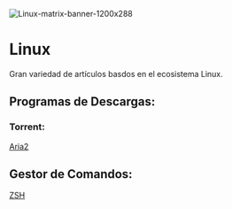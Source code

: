 ![Linux-matrix-banner-1200x288](https://user-images.githubusercontent.com/103068924/165993945-1e654b48-64c2-48b6-bd66-8e87763d9b50.jpg)

# Linux

Gran variedad de artículos basdos en el ecosistema Linux.

## Programas de Descargas:
### Torrent:

[Aria2](../Linux/Programas_para_Linux/Aria2.html)

## Gestor de Comandos:

[ZSH](../Linux/Introducción_a_Linux/ZSH.html)
